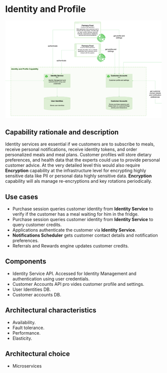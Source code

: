 # Identity and Profile

![image](../Images/Identity.PNG) 

## Capability rationale and description

Identity services are essential if we customers are to subscribe to meals, receive personal notifications, receive identity tokens, and order personalized meals and meal plans. Customer profiles will store dietary preferences, and health data that the experts could use to provide personal customer advice. At the very detailed level this would also require __Encryption__ capability at the infrastructure level for encrypting highly sensitive data like PII or personal data highly sensitive data. __Encryption__ capability will als manage re-encryptions and key rotations periodically.

## Use cases

* Purchase session queries customer identity from __Identity Service__ to verify if the customer has a meal waiting for him in the fridge.
* Purchase session queries customer identity from __Identity Service__ to query customer credits.
* Applications authenticate the customer via __Identity Service__.
* __Notifications Scheduler__ gets customer contact details and notification preferences.
* Referrals and Rewards engine updates customer credits.


## Components

* Identity Service API. Accessed for Identity Management and authentication using user credentials.
* Customer Accounts API pro vides customer profile and settings.
* User Identities DB.
* Customer accounts DB.

## Architectural characteristics

* Availability.
* Fault tolerance.
* Performance.
* Elasticity.

## Architectural choice

* Microservices
